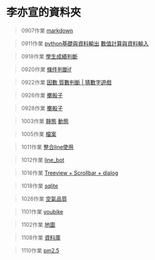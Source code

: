 # 李亦宣的資料夾
> 0907作業 [markdown](./0907_作業/README.md)

> 0911作業 [python基礎與資料輸出](./0911_作業/python基礎與資料輸出.ipynb)
[數值計算與資料輸入](./0911_作業/數值計算與資料輸入.ipynb)

> 0918作業 [學生成績判斷](./0918_作業/作業.ipynb)

> 0920作業 [條件判斷if](./0920_作業/作業_0920.ipynb)

> 0922作業 [因數 質數判斷 | 猜數字遊戲](./0922_作業/0922_作業.ipynb)

> 0926作業 [擲骰子](./0926_作業/0926_作業.ipynb)

> 0928作業 [擲骰子](./0928_作業/0928_作業.ipynb)

> 1003作業 [靜態](https://website-e2w8.onrender.com/)
[動態](https://flaskwebhw.onrender.com/)

> 1005作業 [檔案](./1005_作業/1005_作業.ipynb)

> 1011作業 [整合line使用](./1011_作業/1011_作業.ipynb)

> 1012作業 [line_bot](https://github.com/xuanlll17/line_bot)

> 1016作業 [Treeview + Scrollbar + dialog](./1016_作業/index.py)

> 1018作業 [sqlite](./1018_作業/1018_作業.ipynb)

> 1026作業 [空氣品質](./1026作業/index.py)

> 1101作業 [youbike](./1101作業/index.py)

> 1102作業 [地圖](./1102作業/index.py)

> 1108作業 [資料庫](./1108作業/1108作業.png)

> 1110作業 [pm2.5](./1110作業/index.py)